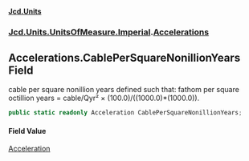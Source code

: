 #### [Jcd.Units](index 'index')
### [Jcd.Units.UnitsOfMeasure.Imperial](Jcd.Units.UnitsOfMeasure.Imperial 'Jcd.Units.UnitsOfMeasure.Imperial').[Accelerations](Accelerations 'Jcd.Units.UnitsOfMeasure.Imperial.Accelerations')

## Accelerations.CablePerSquareNonillionYears Field

cable per square nonillion years defined such that: fathom per square octillion years = cable/Qyr² ×
(100.0)/((1000.0)*(1000.0)).

```csharp
public static readonly Acceleration CablePerSquareNonillionYears;
```

#### Field Value
[Acceleration](Acceleration 'Jcd.Units.UnitTypes.Acceleration')